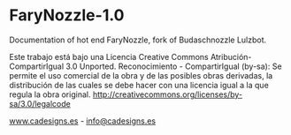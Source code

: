 FaryNozzle-1.0
==============

Documentation of hot end FaryNozzle, fork of Budaschnozzle Lulzbot.

Este trabajo está bajo una Licencia Creative Commons Atribución-CompartirIgual 3.0 Unported.
Reconocimiento - CompartirIgual (by-sa): Se permite el uso comercial de la obra y de las posibles obras 
derivadas, la distribución de las cuales se debe hacer con una licencia igual a la que regula la obra original.
http://creativecommons.org/licenses/by-sa/3.0/legalcode

www.cadesigns.es - info@cadesigns.es
